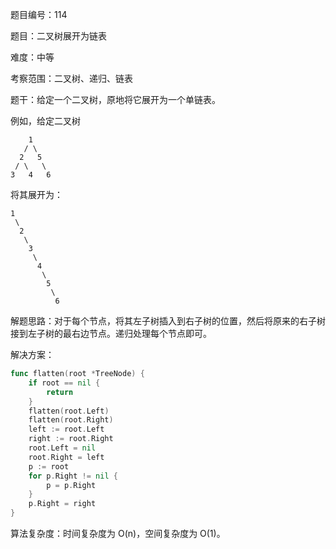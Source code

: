 题目编号：114

题目：二叉树展开为链表

难度：中等

考察范围：二叉树、递归、链表

题干：给定一个二叉树，原地将它展开为一个单链表。

例如，给定二叉树

```
    1
   / \
  2   5
 / \   \
3   4   6
```

将其展开为：

```
1
 \
  2
   \
    3
     \
      4
       \
        5
         \
          6
```

解题思路：对于每个节点，将其左子树插入到右子树的位置，然后将原来的右子树接到左子树的最右边节点。递归处理每个节点即可。

解决方案：

```go
func flatten(root *TreeNode) {
    if root == nil {
        return
    }
    flatten(root.Left)
    flatten(root.Right)
    left := root.Left
    right := root.Right
    root.Left = nil
    root.Right = left
    p := root
    for p.Right != nil {
        p = p.Right
    }
    p.Right = right
}
```

算法复杂度：时间复杂度为 O(n)，空间复杂度为 O(1)。
